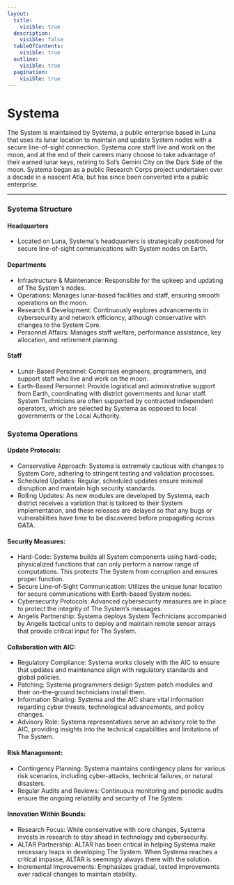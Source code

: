 ```yaml
---
layout:
  title:
    visible: true
  description:
    visible: false
  tableOfContents:
    visible: true
  outline:
    visible: true
  pagination:
    visible: true
---
```


# Systema

The System is maintained by Systema, a public enterprise based in Luna that uses its lunar location to maintain and update System nodes with a secure line-of-sight connection. Systema core staff live and work on the moon, and at the end of their careers many choose to take advantage of their earned lunar keys, retiring to Sol’s Gemini City on the Dark Side of the moon. Systema began as a public Research Corps project undertaken over a decade in a nascent Atla, but has since been converted into a public enterprise.

***

### **Systema Structure**

#### **Headquarters**

* Located on Luna, Systema's headquarters is strategically positioned for secure line-of-sight communications with System nodes on Earth.

#### **Departments**

* Infrastructure & Maintenance: Responsible for the upkeep and updating of The System's nodes.
* Operations: Manages lunar-based facilities and staff, ensuring smooth operations on the moon.
* Research & Development: Continuously explores advancements in cybersecurity and network efficiency, although conservative with changes to the System Core.
* Personnel Affairs: Manages staff welfare, performance assistance, key allocation, and retirement planning.

#### **Staff**

* Lunar-Based Personnel: Comprises engineers, programmers, and support staff who live and work on the moon.
* Earth-Based Personnel: Provide logistical and administrative support from Earth, coordinating with district governments and lunar staff. System Technicians are often supported by contracted independent operators, which are selected by Systema as opposed to local governments or the Local Authority.

### **Systema Operations**

#### **Update Protocols:**

* Conservative Approach: Systema is extremely cautious with changes to System Core, adhering to stringent testing and validation processes.
* Scheduled Updates: Regular, scheduled updates ensure minimal disruption and maintain high security standards.
* Rolling Updates: As new modules are developed by Systema, each district receives a variation that is tailored to their System implementation, and these releases are delayed so that any bugs or vulnerabilities have time to be discovered before propagating across GATA.

#### **Security Measures:**

* Hard-Code: Systema builds all System components using hard-code; physicalized functions that can only perform a narrow range of computations. This protects The System from corruption and ensures proper function.
* Secure Line-of-Sight Communication: Utilizes the unique lunar location for secure communications with Earth-based System nodes.
* Cybersecurity Protocols: Advanced cybersecurity measures are in place to protect the integrity of The System’s messages.
* Angelis Partnership: Systema deploys System Technicians accompanied by Angelis tactical units to deploy and maintain remote sensor arrays that provide critical input for The System.

#### **Collaboration with AIC:**

* Regulatory Compliance: Systema works closely with the AIC to ensure that updates and maintenance align with regulatory standards and global policies.
* Patching: Systema programmers design System patch modules and their on-the-ground technicians install them.
* Information Sharing: Systema and the AIC share vital information regarding cyber threats, technological advancements, and policy changes.
* Advisory Role: Systema representatives serve an advisory role to the AIC, providing insights into the technical capabilities and limitations of The System.

#### **Risk Management:**

* Contingency Planning: Systema maintains contingency plans for various risk scenarios, including cyber-attacks, technical failures, or natural disasters.
* Regular Audits and Reviews: Continuous monitoring and periodic audits ensure the ongoing reliability and security of The System.

#### **Innovation Within Bounds:**

* Research Focus: While conservative with core changes, Systema invests in research to stay ahead in technology and cybersecurity.
* ALTAR Partnership: ALTAR has been critical in helping Systema make necessary leaps in developing The System. When Systema reaches a critical impasse, ALTAR is seemingly always there with the solution.
* Incremental Improvements: Emphasizes gradual, tested improvements over radical changes to maintain stability.
